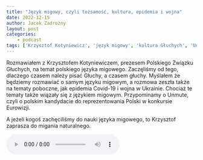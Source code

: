 ```yaml
---
title: "Język migowy, czyli tożsamość, kultura, epidemia i wojna"
date: 2022-12-15
author: Jacek Zadrożny
layout: post
categories:
    - podcast
tags: ['Krzysztof Kotyniewicz', 'język migowy', 'kultura Głuchych', 'Unmute']
---
```

Rozmawiałem z Krzysztofem Kotyniewiczem, prezesem Polskiego Związku Głuchych, na temat polskiego języka migowego. Zaczęliśmy od tego,  dlaczego czasem należy pisać Głuchy, a czasem głuchy. Myślałem że będziemy rozmawiać o samym języku migowym, a rozmowa zeszła także na tematy poboczne, jak epidemia Covid-19 i wojna w Ukrainie. Chociaż te tematy także wiązały się z językiem migowym. Przypominamy o Unmute, czyli o polskim kandydacie do reprezentowania Polski w konkursie Eurowizji.

A jeżeli kogoś zachęciliśmy do nauki języka migowego, to Krzysztof zaprasza do migania naturalnego.

<audio controls>
<source src="https://spotifyanchor-web.app.link/e/UigDTxzJrwb">
</audio>